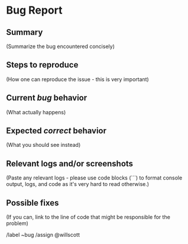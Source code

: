 # Bug Report

<!---
Please read this!

This is the standard bug template for all CronxCo projects.
Please feel free to add additional sections where necessary but ensure that the initial sections are filled in comprehensively!

--->

## Summary

(Summarize the bug encountered concisely)

## Steps to reproduce

(How one can reproduce the issue - this is very important)

## Current *bug* behavior

(What actually happens)

## Expected *correct* behavior

(What you should see instead)

## Relevant logs and/or screenshots

(Paste any relevant logs - please use code blocks (```) to format console output, logs, and code as it's very hard to read otherwise.)

## Possible fixes

(If you can, link to the line of code that might be responsible for the problem)

/label ~bug
/assign @willscott
